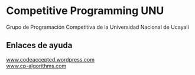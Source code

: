 # Competitive Programming UNU
Grupo de Programación Competitiva de la Universidad Nacional de Ucayali

## Enlaces de ayuda
www.codeaccepted.wordpress.com  
www.cp-algorithms.com  
